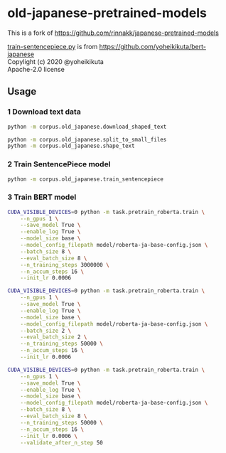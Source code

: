 
# old-japanese-pretrained-models 

This is a fork of https://github.com/rinnakk/japanese-pretrained-models

[train-sentencepiece.py](./src/old_japanese/train_sentencepiece.py) is from https://github.com/yoheikikuta/bert-japanese  
Copylight (c) 2020 @yoheikikuta  
Apache-2.0 license

## Usage

### 1 Download text data

```bash
python -m corpus.old_japanese.download_shaped_text
```

```bash
python -m corpus.old_japanese.split_to_small_files
python -m corpus.old_japanese.shape_text
```

### 2 Train SentencePiece model

```bash
python -m corpus.old_japanese.train_sentencepiece
```

### 3 Train BERT model

```bash
CUDA_VISIBLE_DEVICES=0 python -m task.pretrain_roberta.train \
    --n_gpus 1 \
    --save_model True \
    --enable_log True \
    --model_size base \
    --model_config_filepath model/roberta-ja-base-config.json \
    --batch_size 8 \
    --eval_batch_size 8 \
    --n_training_steps 3000000 \
    --n_accum_steps 16 \
    --init_lr 0.0006
```

```bash
CUDA_VISIBLE_DEVICES=0 python -m task.pretrain_roberta.train \
    --n_gpus 1 \
    --save_model True \
    --enable_log True \
    --model_size base \
    --model_config_filepath model/roberta-ja-base-config.json \
    --batch_size 2 \
    --eval_batch_size 2 \
    --n_training_steps 50000 \
    --n_accum_steps 16 \
    --init_lr 0.0006
```

```bash
CUDA_VISIBLE_DEVICES=0 python -m task.pretrain_roberta.train \
    --n_gpus 1 \
    --save_model True \
    --enable_log True \
    --model_size base \
    --model_config_filepath model/roberta-ja-base-config.json \
    --batch_size 8 \
    --eval_batch_size 8 \
    --n_training_steps 50000 \
    --n_accum_steps 16 \
    --init_lr 0.0006 \
    --validate_after_n_step 50
```
